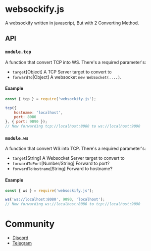 # websockify.js
A websockify written in javascript, But with 2 Converting Method.

## API

### `module.tcp`
A function that convert TCP into WS. There's a required parameter's:
 - `target`[Object] A TCP Server target to convert to
 - `forwardTo`[Object] A websocket `new WebSocket(....)`.

#### Example
```js
const { tcp } = require('websockify.js');

tcp({
	hostname: 'localhost',
	port: 8080
}, { port: 9090 });
// Now forwarding tcp://localhost:8080 to ws://localhost:9090
```

### `module.ws`
A function that convert WS into TCP. There's a required parameter's:
 - `target`[String] A Websocket Server target to convert to
 - `forwardToPort`[Number/String] Forward to port?
 - `forwardToHostname`[String] *<optional>* Forward to hostname?

#### Example
```js
const { ws } = require('websockify.js');

ws('ws://localhost:8080', 9090, 'localhost');
// Now forwarding ws://localhost:8080 to tcp://localhost:9090
```

# Community
- [Discord](https://quickstream.yonle.repl.co/discord)
- [Telegram](https://t.me/yonlecoder)

